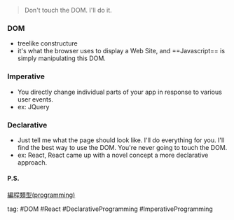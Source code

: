 > Don't touch the DOM. I'll do it.

### DOM
- treelike constructure
- it's what the browser uses to display a Web Site, and ==Javascript== is simply manipulating this DOM.

### Imperative
- You directly change individual parts of your app in response to various user events.
- ex: JQuery

### Declarative
- Just tell me what the page should look like. 
  I'll do everything for you.
  I'll find the best way to use the DOM.
  You're never going to touch the DOM.
- ex: React, 
  React came up with a novel concept a more declarative approach.

#### P.S.
[編程類型(programming)](編程類型(programming).md)

tag:  #DOM #React #DeclarativeProgramming  #ImperativeProgramming 



